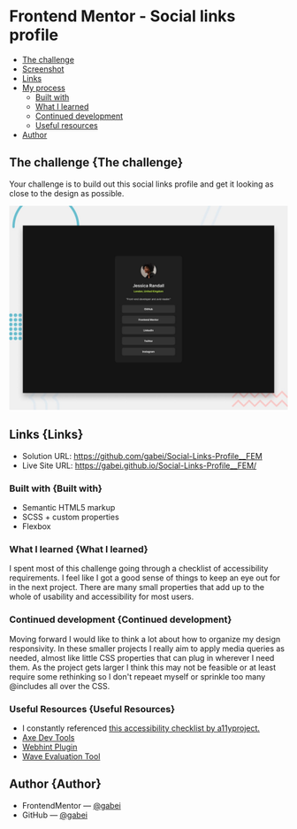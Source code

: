 # Frontend Mentor - Social links profile

- [The challenge](#the-challenge)
- [Screenshot](#screenshot)
- [Links](#links)
- [My process](#my-process)
  - [Built with](#built-with)
  - [What I learned](#what-i-learned)
  - [Continued development](#continued-development)
  - [Useful resources](#useful-resources)
- [Author](#author)

## The challenge {The challenge}

Your challenge is to build out this social links profile and get it looking as close to the design as possible.

<p align="center">
<img id="screenshot" alt="A reference image of the page design." src="preview.jpg">
</p>

## Links {Links}
- Solution URL: <a href="#" target="_blank" title="View the code for this project">https://github.com/gabei/Social-Links-Profile__FEM</a>
- Live Site URL: <a href="#" target="_blank" title="View Gabe's social links profile in a new tab">https://gabei.github.io/Social-Links-Profile__FEM/</a>

### Built with {Built with}
- Semantic HTML5 markup
- SCSS + custom properties
- Flexbox

### What I learned {What I learned}
I spent most of this challenge going through a checklist of accessibility requirements. I feel like I got a good sense of things to keep an eye out for in the next project. There are many small properties that add up to the whole of usability and accessibility for most users.

### Continued development {Continued development}
Moving forward I would like to think a lot about how to organize my design responsivity. In these smaller projects I really aim to apply media queries as needed, almost like little CSS properties that can plug in wherever I need them. As the project  gets larger I think this may not be feasible or at least require some rethinking so I don't repeaet myself or sprinkle too many @includes all over the CSS.

### Useful Resources {Useful Resources}
- I constantly referenced <a href="https://www.a11yproject.com/checklist/" target="_blank">this accessibility checklist by a11yproject.</a>
- <a href="https://addons.mozilla.org/en-US/firefox/addon/axe-devtools/" target="_blank">Axe Dev Tools</a>
- <a href="https://webhint.io/" target="_blank">Webhint Plugin</a>
- <a href="https://wave.webaim.org/" target="_blank">Wave Evaluation Tool</a>

## Author {Author}
- FrontendMentor — <a href="https://www.frontendmentor.io/profile/gabei" target="_blank">@gabei</a>
- GitHub — <a href="https://github.com/gabei" target="_blank">@gabei</a>

